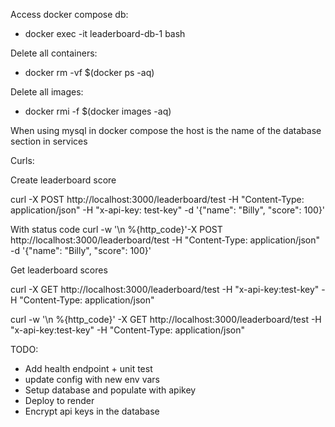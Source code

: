 Access docker compose db:

- docker exec -it leaderboard-db-1 bash

Delete all containers:

- docker rm -vf $(docker ps -aq)

Delete all images:

- docker rmi -f $(docker images -aq)

When using mysql in docker compose the host is the name of the database section
in services

Curls:

Create leaderboard score

curl -X POST http://localhost:3000/leaderboard/test -H "Content-Type: application/json" -H "x-api-key: test-key" -d '{"name": "Billy", "score": 100}'

With status code curl -w '\n %{http_code}'-X POST
http://localhost:3000/leaderboard/test -H "Content-Type: application/json" -d '{"name": "Billy", "score": 100}'

Get leaderboard scores

curl -X GET http://localhost:3000/leaderboard/test -H "x-api-key:test-key" -H "Content-Type: application/json"

curl -w '\n %{http_code}' -X GET http://localhost:3000/leaderboard/test -H "x-api-key:test-key" -H "Content-Type: application/json"

TODO:

- Add health endpoint + unit test
- update config with new env vars
- Setup database and populate with apikey
- Deploy to render
- Encrypt api keys in the database
